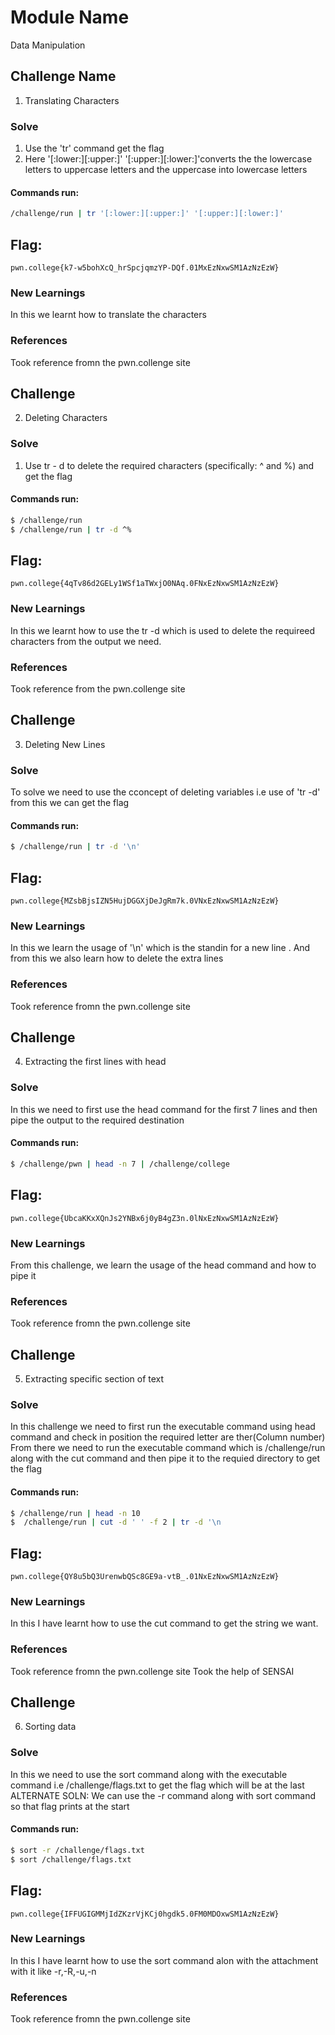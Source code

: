# Module Name
Data Manipulation 
## Challenge Name                                                   
1. Translating Characters

### Solve
1. Use the 'tr' command get the flag 
2. Here '[:lower:][:upper:]' '[:upper:][:lower:]'converts the the    lowercase letters to uppercase letters and the uppercase into   lowercase letters 

#### Commands run: 

```sh
/challenge/run | tr '[:lower:][:upper:]' '[:upper:][:lower:]'
```
## Flag: 

```
pwn.college{k7-w5bohXcQ_hrSpcjqmzYP-DQf.01MxEzNxwSM1AzNzEzW}
```
### New Learnings
In this we learnt how to translate the characters 
### References 
Took reference fromn the pwn.collenge site 


## Challenge 
2. Deleting Characters 
### Solve
 1. Use tr - d to delete the required characters (specifically: ^ and %) and get the flag
 

#### Commands run: 

```sh
$ /challenge/run
$ /challenge/run | tr -d ^%
```
## Flag: 

```
pwn.college{4qTv86d2GELy1WSf1aTWxjO0NAq.0FNxEzNxwSM1AzNzEzW}
```
### New Learnings
In this we learnt how to use the tr -d which is used to delete the requireed characters from the output we need.
### References 
Took reference from the pwn.collenge site 



## Challenge 
3. Deleting New Lines 

### Solve
To solve we need to use the cconcept of deleting variables i.e use of 'tr -d' from this we can get the flag 
#### Commands run: 

```sh
$ /challenge/run | tr -d '\n'
```
## Flag: 

```
pwn.college{MZsbBjsIZN5HujDGGXjDeJgRm7k.0VNxEzNxwSM1AzNzEzW}
```
### New Learnings
In this we learn the usage of '\n' which is the standin for a new line . And from this we also learn how to delete the extra lines  
### References 
Took reference fromn the pwn.collenge site 



## Challenge 
4.  Extracting the first lines with head 

### Solve
In this we need to first use the head command for the first 7 lines and then pipe the output to the required destination 
#### Commands run: 

```sh
$ /challenge/pwn | head -n 7 | /challenge/college
```
## Flag: 

```
pwn.college{UbcaKKxXQnJs2YNBx6j0yB4gZ3n.0lNxEzNxwSM1AzNzEzW}
```
### New Learnings
From this challenge, we learn the usage of the head command and how to pipe it 
### References 
Took reference fromn the pwn.collenge site 




## Challenge 
5. Extracting specific section of text 

### Solve
In this challenge we need to first run the executable command using head command and check in position the required letter are ther(Column number)
From there we need to run the executable command which is /challenge/run along with the cut command and then pipe it to the requied directory to get the flag 

#### Commands run: 

```sh
$ /challenge/run | head -n 10 
$  /challenge/run | cut -d ' ' -f 2 | tr -d '\n
```
## Flag: 

```
pwn.college{QY8u5bQ3UrenwbQSc8GE9a-vtB_.01NxEzNxwSM1AzNzEzW}
```
### New Learnings
In this I have learnt how to use the cut command to get the string we want. 
### References 
Took reference fromn the pwn.collenge site 
Took the help of SENSAI




## Challenge 
6. Sorting data

### Solve
In this we need to use the sort command along with the executable command i.e /challenge/flags.txt to get the flag which will be at the last 
ALTERNATE SOLN: We can use the -r command along with sort command so that flag prints at the start
#### Commands run: 

```sh
$ sort -r /challenge/flags.txt
$ sort /challenge/flags.txt
```
## Flag: 

```
pwn.college{IFFUGIGMMjIdZKzrVjKCj0hgdk5.0FM0MDOxwSM1AzNzEzW}
```
### New Learnings
In this I have learnt how to use the sort command alon with the attachment with it like -r,-R,-u,-n 
### References 
Took reference fromn the pwn.collenge site 




